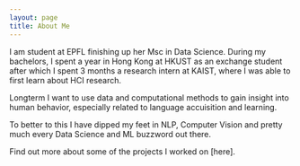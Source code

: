 ```yaml
---
layout: page
title: About Me
---
```

I am student at EPFL finishing up her Msc in Data Science. 
During my bachelors, I spent a year in Hong Kong at HKUST as an exchange student after which I spent 3 months a research intern at KAIST, where I was able to first learn about HCI research.

Longterm I want to use data and computational methods to gain insight into human behavior, especially related to language accuisition and learning.

To better to this I have dipped my feet in NLP, Computer Vision and pretty much every Data Science and ML buzzword out there.

Find out more about some of the projects I worked on [here].



